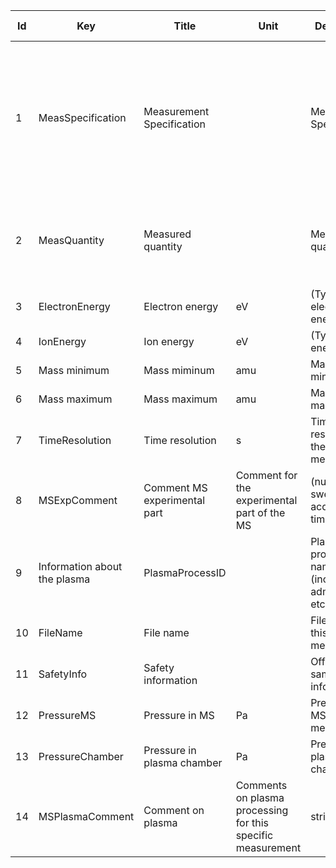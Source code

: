 |Id  |  Key                   | Title                  | Unit | Description                                               | Type    | Occ | Allowed values |
|---- | -------------------    | -----------------------| ---- | ----------------------------------------------------------| ------- | -------- | ------------- |
|1|MeasSpecification|Measurement Specification||Measurement Specification|boolean|1| positive ions, negative ions, stable neutrals (RGA - residual gas analysis), reactive neutrals (MBMS - Molecular beam mass spectrometry)|
|2|MeasQuantity|Measured quantity||Measred quantity|boolean|1-n|Mass spectrum, Ion energy scan, Time resolved data, Electron energy scan, others|
|3|ElectronEnergy|Electron energy|eV|(Typical) electron energy|number|1||
|4|IonEnergy|Ion energy|eV|(Typical) ion energy|number|1||
|5|Mass minimum|Mass miminum|amu|Mass minimum|string|1||
|6|Mass maximum|Mass maximum|amu|Mass maximum|string|1||
|7|TimeResolution|Time resolution|s|Time resolution of the measurement|number|0||
|8|MSExpComment|Comment MS experimental part|Comment for the experimental part of the MS|(number of sweeps, acquisition time etc.)|string|0||
|9|Information about the plasma|PlasmaProcessID||Plasma process name (including admixture etc.)|string|1||
|10|FileName|File name||File name of this measurement|string|1||
|11|SafetyInfo|Safety information||Official sample information|string|0||
|12|PressureMS|Pressure in MS|Pa|Pressure in MS during measurement|string|1||
|13|PressureChamber|Pressure in plasma chamber|Pa|Pressure in plasma chamber|string|1||
|14|MSPlasmaComment|Comment on plasma|Comments on plasma processing for this specific measurement|string|0||
